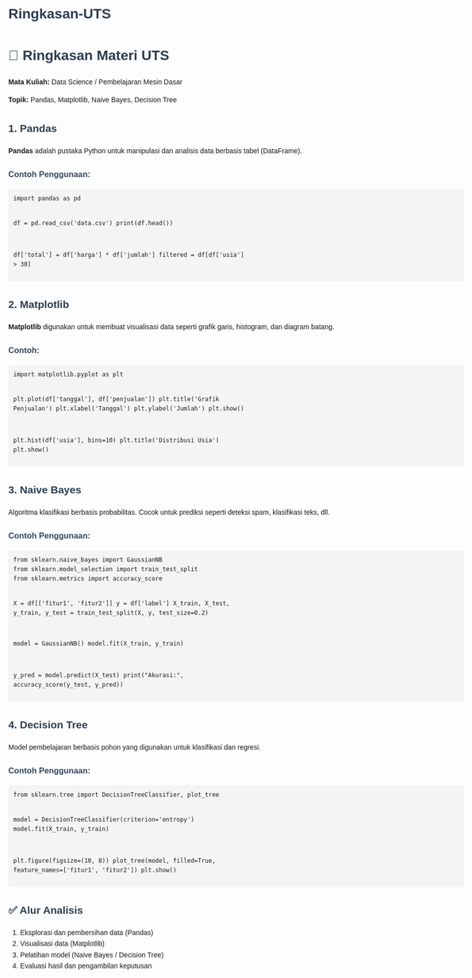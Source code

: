 # Ringkasan-UTS
<!DOCTYPE html>
<html lang="id">
<head>
  <meta charset="UTF-8">
  <meta name="viewport" content="width=device-width, initial-scale=1">
  <title>Ringkasan Materi UTS - Data Science</title>
  <style>
    body { font-family: Arial, sans-serif; line-height: 1.6; padding: 20px; max-width: 1000px; margin: auto; }
    h1, h2 { color: #2c3e50; }
    h3 { color: #34495e; }
    pre, code { background-color: #f4f4f4; padding: 10px; display: block; border-radius: 5px; overflow-x: auto; }
    .section { margin-bottom: 30px; }
  </style>
</head>
<body>
  <h1>📘 Ringkasan Materi UTS</h1>
  <p><strong>Mata Kuliah:</strong> Data Science / Pembelajaran Mesin Dasar</p>
  <p><strong>Topik:</strong> Pandas, Matplotlib, Naive Bayes, Decision Tree</p>

  <div class="section">
    <h2>1. Pandas</h2>
    <p><strong>Pandas</strong> adalah pustaka Python untuk manipulasi dan analisis data berbasis tabel (DataFrame).</p>
    <h3>Contoh Penggunaan:</h3>
    <pre><code>import pandas as pd

df = pd.read_csv('data.csv')
print(df.head())

df['total'] = df['harga'] * df['jumlah']
filtered = df[df['usia'] > 30]</code></pre>
  </div>

  <div class="section">
    <h2>2. Matplotlib</h2>
    <p><strong>Matplotlib</strong> digunakan untuk membuat visualisasi data seperti grafik garis, histogram, dan diagram batang.</p>
    <h3>Contoh:</h3>
    <pre><code>import matplotlib.pyplot as plt

plt.plot(df['tanggal'], df['penjualan'])
plt.title('Grafik Penjualan')
plt.xlabel('Tanggal')
plt.ylabel('Jumlah')
plt.show()

plt.hist(df['usia'], bins=10)
plt.title('Distribusi Usia')
plt.show()</code></pre>
  </div>

  <div class="section">
    <h2>3. Naive Bayes</h2>
    <p>Algoritma klasifikasi berbasis probabilitas. Cocok untuk prediksi seperti deteksi spam, klasifikasi teks, dll.</p>
    <h3>Contoh Penggunaan:</h3>
    <pre><code>from sklearn.naive_bayes import GaussianNB
from sklearn.model_selection import train_test_split
from sklearn.metrics import accuracy_score

X = df[['fitur1', 'fitur2']]
y = df['label']
X_train, X_test, y_train, y_test = train_test_split(X, y, test_size=0.2)

model = GaussianNB()
model.fit(X_train, y_train)

y_pred = model.predict(X_test)
print("Akurasi:", accuracy_score(y_test, y_pred))</code></pre>
  </div>

  <div class="section">
    <h2>4. Decision Tree</h2>
    <p>Model pembelajaran berbasis pohon yang digunakan untuk klasifikasi dan regresi.</p>
    <h3>Contoh Penggunaan:</h3>
    <pre><code>from sklearn.tree import DecisionTreeClassifier, plot_tree

model = DecisionTreeClassifier(criterion='entropy')
model.fit(X_train, y_train)

plt.figure(figsize=(10, 8))
plot_tree(model, filled=True, feature_names=['fitur1', 'fitur2'])
plt.show()</code></pre>
  </div>

  <div class="section">
    <h2>✅ Alur Analisis</h2>
    <ol>
      <li>Eksplorasi dan pembersihan data (Pandas)</li>
      <li>Visualisasi data (Matplotlib)</li>
      <li>Pelatihan model (Naive Bayes / Decision Tree)</li>
      <li>Evaluasi hasil dan pengambilan keputusan</li>
    </ol>
  </div>
</body>
</html>
